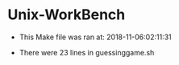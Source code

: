 # Unix-WorkBench

* This Make file was ran at: 2018-11-06:02:11:31

* There were 23 lines in guessinggame.sh
